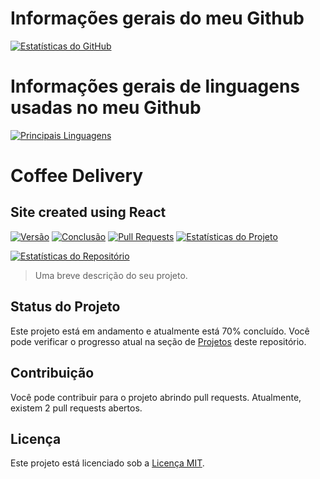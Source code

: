 # Informações gerais do meu Github
[![Estatísticas do GitHub](https://github-readme-stats.vercel.app/api?username=GabrielRSiqueira18&theme=blue-green)](https://github.com/GabrielRSiqueira18/github-readme-stats)

# Informações gerais de linguagens usadas no meu Github
[![Principais Linguagens](https://github-readme-stats.vercel.app/api/top-langs/?username=GabrielRSiqueira18&repo=coffee-delivery-desafio-2&layout=compact)](https://github.com/GabrielRSiqueira18/coffee-delivery-desafio-2)

# Coffee Delivery
## Site created using React

[![Versão](https://img.shields.io/badge/Vers%C3%A3o-1.0-blue)](https://github.com/GabrielRSiqueira18/coffee-delivery-desafio-2)
[![Conclusão](https://img.shields.io/badge/Conclus%C3%A3o-70%25-yellow)](https://github.com/GabrielRSiqueira18/coffee-delivery-desafio-2)
[![Pull Requests](https://img.shields.io/badge/Pull%20Requests-2%20abertos-orange)](https://github.com/GabrielRSiqueira18/coffee-delivery-desafio-2/pulls)
[![Estatísticas do Projeto](https://img.shields.io/badge/Projeto-Estat%C3%ADsticas-brightgreen?style=flat-square)](https://github.com/GabrielRSiqueira18/coffee-delivery-desafio-2)

[![Estatísticas do Repositório](https://github-readme-stats.vercel.app/api/pin/?username=GabrielRSiqueira18&repo=coffee-delivery-desafio-2&theme=blue-green)](https://github.com/GabrielRSiqueira18/coffee-delivery-desafio-2)

> Uma breve descrição do seu projeto.

## Status do Projeto

Este projeto está em andamento e atualmente está 70% concluído. Você pode verificar o progresso atual na seção de [Projetos](https://github.com/seu-usuario/seu-projeto/projects) deste repositório.

## Contribuição

Você pode contribuir para o projeto abrindo pull requests. Atualmente, existem 2 pull requests abertos.

## Licença

Este projeto está licenciado sob a [Licença MIT](https://github.com/seu-usuario/seu-projeto/blob/master/LICENSE).



